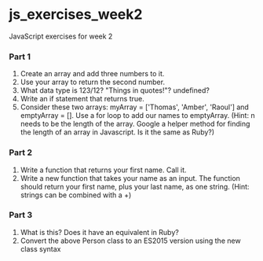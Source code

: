 # js_exercises_week2

JavaScript exercises for week 2

### Part 1
1. Create an array and add three numbers to it.
2. Use your array to return the second number.
3. What data type is 123/12? "Things in quotes!"? undefined?
4. Write an if statement that returns true.
5. Consider these two arrays: myArray = ['Thomas', 'Amber', 'Raoul'] and emptyArray = []. Use a for loop to add our names to emptyArray. (Hint: n needs to be the length of the array. Google a helper method for finding the length of an array in Javascript. Is it the same as Ruby?)

### Part 2
1. Write a function that returns your first name. Call it.
2. Write a new function that takes your name as an input. The function should return your first name, plus your last name, as one string. (Hint: strings can be combined with a +)

### Part 3
1. What is this? Does it have an equivalent in Ruby?
2. Convert the above Person class to an ES2015 version using the new class syntax
